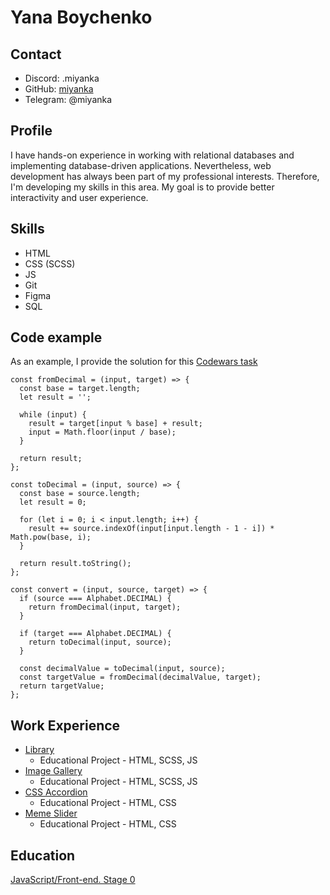 # Yana Boychenko

## Contact

- Discord: .miyanka
- GitHub: [miyanka](https://github.com/miyanka)
- Telegram: @miyanka

## Profile

I have hands-on experience in working with relational databases and implementing database-driven applications. Nevertheless, web development has always been part of my professional interests. Therefore, I'm developing my skills in this area. My goal is to provide better interactivity and user experience.

## Skills

- HTML
- CSS (SCSS)
- JS
- Git
- Figma
- SQL

## Code example

As an example, I provide the solution for this [Codewars task](https://www.codewars.com/kata/526a569ca578d7e6e300034e)

```
const fromDecimal = (input, target) => {
  const base = target.length;
  let result = '';

  while (input) {
    result = target[input % base] + result;
    input = Math.floor(input / base);
  }

  return result;
};

const toDecimal = (input, source) => {
  const base = source.length;
  let result = 0;

  for (let i = 0; i < input.length; i++) {
    result += source.indexOf(input[input.length - 1 - i]) * Math.pow(base, i);
  }

  return result.toString();
};

const convert = (input, source, target) => {
  if (source === Alphabet.DECIMAL) {
    return fromDecimal(input, target);
  }

  if (target === Alphabet.DECIMAL) {
    return toDecimal(input, source);
  }

  const decimalValue = toDecimal(input, source);
  const targetValue = fromDecimal(decimalValue, target);
  return targetValue;
};
```

## Work Experience

- [Library](https://rolling-scopes-school.github.io/miyanka-JSFEPRESCHOOL2023Q2/library/)
  - Educational Project - HTML, SCSS, JS
- [Image Gallery](https://rolling-scopes-school.github.io/miyanka-JSFEPRESCHOOL2023Q2/js30%232.2-image-gallery/)
  - Educational Project - HTML, SCSS, JS
- [CSS Accordion](https://miyanka.github.io/cssBayan/cssBayan/)
  - Educational Project - HTML, CSS
- [Meme Slider](https://miyanka.github.io/cssMemeSlider/cssMemeSlider/)
  - Educational Project - HTML, CSS

## Education

[JavaScript/Front-end. Stage 0](https://rs.school/js-stage0/)
